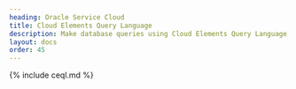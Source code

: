 ```yaml
---
heading: Oracle Service Cloud
title: Cloud Elements Query Language
description: Make database queries using Cloud Elements Query Language.
layout: docs
order: 45
---
```


{% include ceql.md %}

